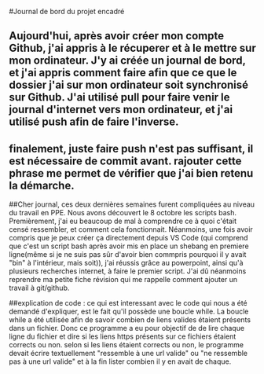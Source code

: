 #Journal de bord du projet encadré

## Aujourd'hui, après avoir créer mon compte Github, j'ai appris à le récuperer et à le mettre sur mon ordinateur. J'y ai créée un journal de bord, et j'ai appris comment faire afin que ce que le dossier j'ai sur mon ordinateur soit synchronisé sur Github. J'ai utilisé pull pour faire venir le journal d'internet vers mon ordinateur, et j'ai utilisé push afin de faire l'inverse. 
## finalement, juste faire push n'est pas suffisant, il est nécessaire de commit avant. rajouter cette phrase me permet de vérifier que j'ai bien retenu la démarche. 

##Cher journal, ces deux dernières semaines furent compliquées au niveau du travail en PPE. Nous avons découvert le 8 octobre les scripts bash. Premièrement, j'ai eu beaucoup de mal à comprendre ce à quoi c'était censé ressembler, et comment cela fonctionnait. Néanmoins, une fois avoir compris que je peux créer ça directement depuis VS Code (qui comprend que c'est un script bash après avoir mis en place un shebang en premiere ligne(même si je ne suis pas sûr d'avoir bien commpris pourquoi il y avait "bin" à l'intérieur, mais soit)), j'ai réussis grâce au powerpoint, ainsi qu'à plusieurs recherches internet, à faire le premier script. J'ai dû néanmoins reprendre ma petite fiche révision qui me rappelle comment ajouter un travail à git/github. 

##explication de code : ce qui est interessant avec le code qui nous a été demandé d'expliquer, est le fait qu'il possède une boucle while. La boucle while a été utilisée afin de savoir combien de liens valides étaient présents dans un fichier. Donc ce programme a eu pour objectif de de lire chaque ligne du fichier et dire si les liens https présents sur ce fichiers étaient corrects ou non. selon si les liens étaient corrects ou non, le programme devait écrire textuellement "ressemble à une url valide" ou "ne ressemble pas à une url valide" et à la fin lister combien il y en avait de chaque.